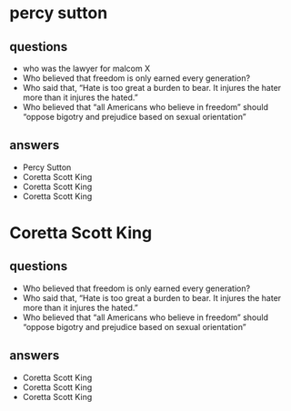 # percy sutton
## questions
* who was the lawyer for malcom X
* Who believed that freedom is only earned every generation?
* Who said that, “Hate is too great a burden to bear. It injures the hater more than it injures the hated.”
* Who believed that “all Americans who believe in freedom” should “oppose bigotry and prejudice based on sexual orientation”
## answers
* Percy Sutton
* Coretta Scott King
* Coretta Scott King
* Coretta Scott King

# Coretta Scott King
## questions
* Who believed that freedom is only earned every generation?
* Who said that, “Hate is too great a burden to bear. It injures the hater more than it injures the hated.”
* Who believed that “all Americans who believe in freedom” should “oppose bigotry and prejudice based on sexual orientation”
## answers
* Coretta Scott King
* Coretta Scott King
* Coretta Scott King
